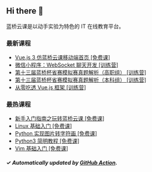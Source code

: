 ## Hi there 👋

蓝桥云课是以动手实验为特色的 IT 在线教育平台。

### 最新课程

<!-- LATEST:START -->
- [Vue.js 3 仿蓝桥云课移动端首页 [免费课]](https://www.lanqiao.cn/courses/8662/)
- [微信小程序：WebSocket 聊天开发 [训练营]](https://www.lanqiao.cn/courses/7749/)
- [第十三届蓝桥杯省赛模拟赛真题解析（高职组） [训练营]](https://www.lanqiao.cn/courses/9211/)
- [第十三届蓝桥杯省赛模拟赛真题解析（本科组） [训练营]](https://www.lanqiao.cn/courses/9210/)
- [从零吃透 Vue.js 框架 [训练营]](https://www.lanqiao.cn/courses/3814/)
<!-- LATEST:END -->

### 最热课程

<!-- HOTEST:START -->
- [新手入门指南之玩转蓝桥云课 [免费课]](https://www.lanqiao.cn/courses/63/)
- [Linux 基础入门 [免费课]](https://www.lanqiao.cn/courses/1/)
- [Python 实现图片转字符画 [免费课]](https://www.lanqiao.cn/courses/370/)
- [Python3 简明教程 [免费课]](https://www.lanqiao.cn/courses/596/)
- [Vim 基础入门 [免费课]](https://www.lanqiao.cn/courses/2/)
<!-- HOTEST:END -->

##### ✓ Automatically updated by [GitHub Action](https://github.com/lanqiao-courses/.github/actions/workflows/update.yml).
